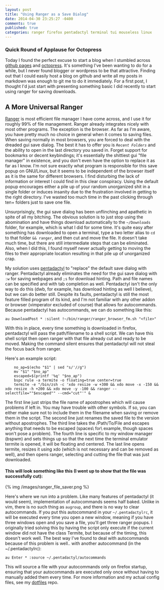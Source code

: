 ```yaml
---
layout: post
title: "Using Ranger as a Save Dialog"
date: 2014-04-30 23:25:27 -0400
comments: true
published: true
categories: ranger firefox pentadactyl terminal tui mouseless linux
---
```


### Quick Round of Applause for Octopress
Today I found the perfect excuse to start a blog when I stumbled across [github pages][1] and [octopress][2]. It's something I've been wanting to do for a while, but I never found blogger or wordpress to be that attractive. Finding out that I could easily host a blog on github and write all my posts in markdown was enough to git me to do it immediately. For a first post, I thought I'd just start with presenting something basic I did recently to start using ranger for saving downloads.

## A More Universal Ranger
[Ranger][3] is most efficient file manager I have come across, and I use it for roughly 99% of file management. Ranger already integrates nicely with most other programs. The exception is the browser. As far as I'm aware, you have pretty much no choice in general when it comes to saving files. When saving normally in most browsers, you are forced to deal with the dreaded gui save dialog. The best it has to offer you is *`Recent Folders`* and the ability to open in the last directory you saved in. Forget support for bookmarks or decent keybindings; it's essentially the shittiest gui "file manager" in existence, and you don't even have the option to replace it as far as I know. I'm not sure exactly what program is responsible for this save popup on GNU/Linux, but it seems to be independent of the browser itself as it is the same for different browsers. I find disturbing the lack of information or interest I could find in this clear conspiracy. Using the default popup encourages either a pile up of your random unorganized shit in a single folder or induces insanity due to the frustration involved in getting to the right directory. I've wasted too much time in the past clicking through ten+ folders just to save one file.

Unsurprisingly, the gui save dialog has been unflinching and apathetic in spite of all my bitching. The obvious solution is to just stop using the abomination and have things download automatically to the `~/Downloads` folder, for example, which is what I did for some time. It's quite easy after something has downloaded to open a terminal, type a two letter alias to `cd` to that folder `&& ranger`, and then cut and move the file. It doesn't take much time, but there are still intermediate steps that can be eliminated. Also, when I did this, I found myself never actually getting to moving the files to their appropriate location resulting in that pile up of unorganized crap.

My solution uses [pentadactyl][4] to "replace" the default save dialog with ranger. Pentadactyl already eliminates the need for the gui save dialog with `:w` for saving webpages and `;s` for download hinting. Path and file names can be specified and with tab completion as well. Pentadactyl isn't the only way to do this (dwb, for example, has download hinting as well I believe), but we can do better still. Despite its faults, pentadactyl is still the most feature filled program of its kind, and I'm not familiar with any other addon or browser (vimperator excluded of course) that allows for autocommands. Because pentadactyl has autocommands, we can do something like this:


    au DownloadPost * :silent !~/bin/ranger/ranger_browser_fm.sh "<file>"

With this in place, every time something is downloaded in firefox, pentadactyl will pass the path/filename to a shell script. We can have this shell script then open ranger with that file already cut and ready to be moved. Making the command silent ensures that pentadactyl will not steal the focus back from ranger.

Here's an example script:
```
	no_ap=$(echo "$1" | sed "s/'//g")
	mv "$1" "$no_ap"
	escaped=$(printf '%q' "$no_ap")
	bspc rule -a termite -o floating=true center=true
	termite -e "/bin/zsh -c 'xdo resize -w +300 && xdo move -x -150 && xdo resize -h +200 && xdo move -y -100 && ranger --selectfile=""$escaped"" --cmd="cut"'" &
```

The first line just strips the file name of apostrophes which will cause problems if left in. You may have trouble with other symbols. If so, you can either make sure not to include them in the filename when saving or remove them in the script. The second line just renames the saved file to the version without apostrophes. The third line takes the /Path/To/File and escapes anything that needs to be escaped (spaces\ for\ example, though spaces won't pose a problem). The fourth line is specific to my window manager (bspwm) and sets things up so that the next time the terminal emulator termite is opened, it will be floating and centered. The last line opens termite, resizes it using xdo (which is not necessary and can be removed as well), and then opens ranger, selecting and cutting the file that was just downloaded.


#### This will look something like this (I went up to show that the file was successfully cut):
{% img /images/ranger_file_saver.png %}

Here's where we run into a problem. Like many features of pentadactyl (it would seem), implementation of autocommands seems half baked. Unlike in vim, there is no such thing as `augroup`, and there is no way to clear autocommands. If you put this autocommand in your `~/.pentadactylrc`, it will be executed every time you open a new window, meaning if you have three windows open and you save a file, you'll get three ranger popups. I originally tried solving this by having the script only execute if the current window did not have the class Termite, but because of the timing, this doesn't work well. The best way I've found to deal with autocommands because of this problem is well.. with another autocommand (in the ~/.pentadactylrc):

	au Enter * :source ~/.pentadactyl/autocommands


This will source a file with your autocommands only on firefox startup, ensuring that your autocommands are executed only once without having to manually added them every time. For more information and my actual config files, see my [dotfiles][5] repo.

[1]: https://pages.github.com/
[2]: http://octopress.org/
[3]: https://github.com/hut/ranger
[4]: http://5digits.org/pentadactyl/
[5]: https://github.com/angelic-sedition/dotfiles
